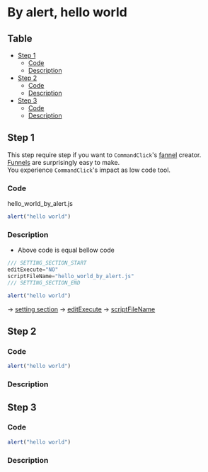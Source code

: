 # By alert, hello world


Table
-----------------

* [Step 1](#step-1)
    * [Code](#code_1)
    * [Description](#description_1)
* [Step 2](#step-2)
    * [Code](#code_2)
    * [Description](#description_2)
* [Step 3](#step-3)
    * [Code](#code_3)
    * [Description](#description_3)



## Step 1

This step require step if you want to `CommandClick`'s [fannel](https://github.com/puutaro/commandclick-repository/blob/master/README.md#commandclick-repository) creator.    
[Funnels](https://github.com/puutaro/commandclick-repository/blob/master/README.md#commandclick-repository) are surprisingly easy to make.  
You experience `CommandClick`'s impact as low code tool.  

### Code <a id="code_1"></a>

hello_world_by_alert.js

```js.js
alert("hello world")
```

### Description <a id="description_1"></a>

- Above code is equal bellow code

```js.js
/// SETTING_SECTION_START
editExecute="NO"
scriptFileName="hello_world_by_alert.js"
/// SETTING_SECTION_END

alert("hello world")
```

-> [setting section](https://github.com/puutaro/CommandClick/blob/master/md/developer/setting_variables.md#scriptfilename)
-> [editExecute](https://github.com/puutaro/CommandClick/blob/master/md/developer/setting_variables.md#editexecute)
-> [scriptFileName](https://github.com/puutaro/CommandClick/blob/master/md/developer/setting_variables.md#scriptfilename)


## Step 2

### Code <a id="code_2"></a>

```js.js
alert("hello world")
```

### Description <a id="description_2"></a>

## Step 3

### Code <a id="code_1"></a>

```js.js
alert("hello world")
```
### Description <a id="description_3"></a>
